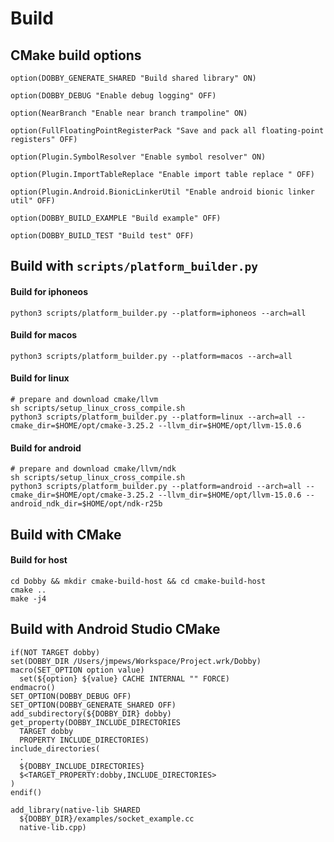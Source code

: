 # Build

## CMake build options

```
option(DOBBY_GENERATE_SHARED "Build shared library" ON)

option(DOBBY_DEBUG "Enable debug logging" OFF)

option(NearBranch "Enable near branch trampoline" ON)

option(FullFloatingPointRegisterPack "Save and pack all floating-point registers" OFF)

option(Plugin.SymbolResolver "Enable symbol resolver" ON)

option(Plugin.ImportTableReplace "Enable import table replace " OFF)

option(Plugin.Android.BionicLinkerUtil "Enable android bionic linker util" OFF)

option(DOBBY_BUILD_EXAMPLE "Build example" OFF)

option(DOBBY_BUILD_TEST "Build test" OFF)
```

## Build with `scripts/platform_builder.py`

#### Build for iphoneos

```shell
python3 scripts/platform_builder.py --platform=iphoneos --arch=all
```

#### Build for macos

```
python3 scripts/platform_builder.py --platform=macos --arch=all
```

#### Build for linux

```
# prepare and download cmake/llvm
sh scripts/setup_linux_cross_compile.sh
python3 scripts/platform_builder.py --platform=linux --arch=all --cmake_dir=$HOME/opt/cmake-3.25.2 --llvm_dir=$HOME/opt/llvm-15.0.6
```

#### Build for android

```
# prepare and download cmake/llvm/ndk
sh scripts/setup_linux_cross_compile.sh
python3 scripts/platform_builder.py --platform=android --arch=all --cmake_dir=$HOME/opt/cmake-3.25.2 --llvm_dir=$HOME/opt/llvm-15.0.6 --android_ndk_dir=$HOME/opt/ndk-r25b
```

## Build with CMake

#### Build for host

```shell
cd Dobby && mkdir cmake-build-host && cd cmake-build-host
cmake ..
make -j4
```

## Build with Android  Studio CMake

```
if(NOT TARGET dobby)
set(DOBBY_DIR /Users/jmpews/Workspace/Project.wrk/Dobby)
macro(SET_OPTION option value)
  set(${option} ${value} CACHE INTERNAL "" FORCE)
endmacro()
SET_OPTION(DOBBY_DEBUG OFF)
SET_OPTION(DOBBY_GENERATE_SHARED OFF)
add_subdirectory(${DOBBY_DIR} dobby)
get_property(DOBBY_INCLUDE_DIRECTORIES
  TARGET dobby
  PROPERTY INCLUDE_DIRECTORIES)
include_directories(
  .
  ${DOBBY_INCLUDE_DIRECTORIES}
  $<TARGET_PROPERTY:dobby,INCLUDE_DIRECTORIES>
)
endif()

add_library(native-lib SHARED
  ${DOBBY_DIR}/examples/socket_example.cc
  native-lib.cpp)
```
